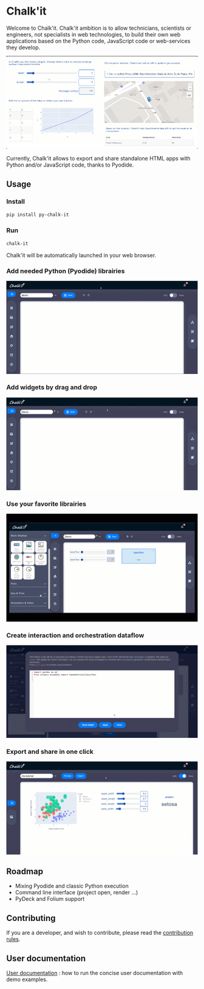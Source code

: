 # Chalk'it

Welcome to Chalk'it. Chalk'it ambition is to allow technicians, scientists or engineers, not specialists in web technologies, to build their own web applications based on the Python code, JavaScript code or web-services they develop.

![live demo](./assets/home/live-demo.gif)

Currently, Chalk'it allows to export and share standalone HTML apps with Python and/or JavaScript code, thanks to Pyodide.

## Usage

### Install

```sh
pip install py-chalk-it
```

### Run

```sh
chalk-it
```

Chalk'it will be automatically launched in your web browser.

### Add needed Python (Pyodide) librairies

![live demo](./assets/home/pyodide-libs.gif)

### Add widgets by drag and drop

![drag and drop](./assets/home/dragdrop.gif)

### Use your favorite librairies

![drag and drop](./assets/home/python-plot.gif)

### Create interaction and orchestration dataflow

![drag and drop](./assets/home/dataflow.gif)

### Export and share in one click

![Export](./assets/home/export.gif)

## Roadmap

- Mixing Pyodide and classic Python execution
- Command line interface (project open, render ...)
- PyDeck and Folium support

## Contributing

If you are a developer, and wish to contribute, please read the [contribution rules](CONTRIBUTING.md).

## User documentation

[User documentation](/documentation/README.md) : how to run the concise user documentation with demo examples.
